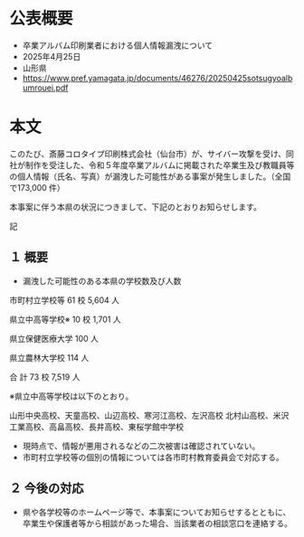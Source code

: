 # 公表概要
- 卒業アルバム印刷業者における個人情報漏洩について
- 2025年4月25日
- 山形県
- https://www.pref.yamagata.jp/documents/46276/20250425sotsugyoalbumrouei.pdf

# 本文
このたび、斎藤コロタイプ印刷株式会社（仙台市）が、サイバー攻撃を受け、同社が制作を受注した、令和５年度卒業アルバムに掲載された卒業生及び教職員等の個人情報（氏名、写真）が漏洩した可能性がある事案が発生しました。（全国で173,000 件）

本事案に伴う本県の状況につきまして、下記のとおりお知らせします。

記

## １ 概要
- 漏洩した可能性のある本県の学校数及び人数

市町村立学校等 61 校 5,604 人

県立中高等学校※ 10 校 1,701 人

県立保健医療大学 100 人

県立農林大学校 114 人

合 計 73 校 7,519 人

※県立中高等学校は以下のとおり。

山形中央高校、天童高校、山辺高校、寒河江高校、左沢高校 北村山高校、米沢工業高校、高畠高校、長井高校、東桜学館中学校
- 現時点で、情報が悪用されるなどの二次被害は確認されていない。
- 市町村立学校等の個別の情報については各市町村教育委員会で対応する。

## ２ 今後の対応
- 県や各学校等のホームページ等で、本事案についてお知らせするとともに、卒業生や保護者等から相談があった場合、当該業者の相談窓口を連絡する。
